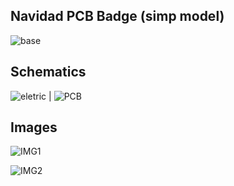 ## Navidad PCB Badge (simp model) ##

![base](https://github.com/GuriDev/navidad-badge/blob/main/images/Gadin.png?raw=true)

## Schematics ##
![eletric](https://github.com/GuriDev/navidad-badge/blob/main/images/Schematic.png?raw=true) | ![PCB](https://github.com/GuriDev/navidad-badge/blob/main/images/S.png?raw=true)

## Images ##
![IMG1](https://github.com/GuriDev/navidad-badge/blob/main/images/Gado.png?raw=true)

![IMG2](https://github.com/GuriDev/navidad-badge/blob/main/images/GadoTr%C3%A1s.png?raw=true)
